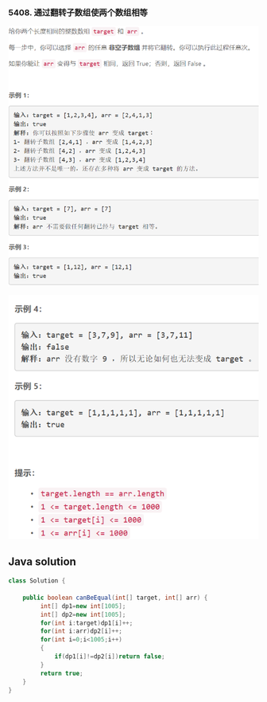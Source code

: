 ### 5408. 通过翻转子数组使两个数组相等


![ ](1.png ".")    

![ ](2.png ".")  


## Java solution
```java
class Solution {
    
    public boolean canBeEqual(int[] target, int[] arr) {
         int[] dp1=new int[1005];
         int[] dp2=new int[1005];
         for(int i:target)dp1[i]++;
         for(int i:arr)dp2[i]++;
         for(int i=0;i<1005;i++)
         {
             if(dp1[i]!=dp2[i])return false;
         }
         return true;
    }
}
```